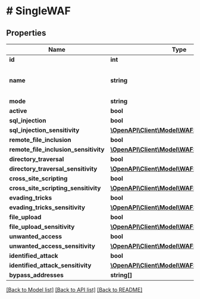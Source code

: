 # # SingleWAF

## Properties

Name | Type | Description | Notes
------------ | ------------- | ------------- | -------------
**id** | **int** |  | [optional]
**name** | **string** | Identification name for WAF Rule Set. | [optional]
**mode** | **string** |  | [optional]
**active** | **bool** |  | [optional]
**sql_injection** | **bool** |  | [optional]
**sql_injection_sensitivity** | [**\OpenAPI\Client\Model\WAFSensitivityChoices**](WAFSensitivityChoices.md) |  | [optional]
**remote_file_inclusion** | **bool** |  | [optional]
**remote_file_inclusion_sensitivity** | [**\OpenAPI\Client\Model\WAFSensitivityChoices**](WAFSensitivityChoices.md) |  | [optional]
**directory_traversal** | **bool** |  | [optional]
**directory_traversal_sensitivity** | [**\OpenAPI\Client\Model\WAFSensitivityChoices**](WAFSensitivityChoices.md) |  | [optional]
**cross_site_scripting** | **bool** |  | [optional]
**cross_site_scripting_sensitivity** | [**\OpenAPI\Client\Model\WAFSensitivityChoices**](WAFSensitivityChoices.md) |  | [optional]
**evading_tricks** | **bool** |  | [optional]
**evading_tricks_sensitivity** | [**\OpenAPI\Client\Model\WAFSensitivityChoices**](WAFSensitivityChoices.md) |  | [optional]
**file_upload** | **bool** |  | [optional]
**file_upload_sensitivity** | [**\OpenAPI\Client\Model\WAFSensitivityChoices**](WAFSensitivityChoices.md) |  | [optional]
**unwanted_access** | **bool** |  | [optional]
**unwanted_access_sensitivity** | [**\OpenAPI\Client\Model\WAFSensitivityChoices**](WAFSensitivityChoices.md) |  | [optional]
**identified_attack** | **bool** |  | [optional]
**identified_attack_sensitivity** | [**\OpenAPI\Client\Model\WAFSensitivityChoices**](WAFSensitivityChoices.md) |  | [optional]
**bypass_addresses** | **string[]** |  | [optional]

[[Back to Model list]](../../README.md#models) [[Back to API list]](../../README.md#endpoints) [[Back to README]](../../README.md)
